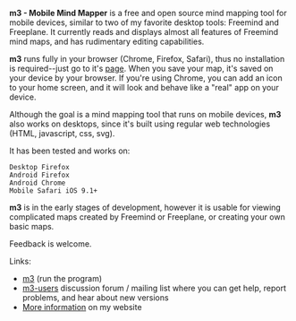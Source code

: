 **m3 - Mobile Mind Mapper** is a free and open source mind mapping tool for
mobile devices, similar to two of my favorite desktop tools: Freemind and
Freeplane. It currently reads and displays almost all features of Freemind
mind maps, and has rudimentary editing capabilities.

**m3** runs fully in your browser (Chrome, Firefox, Safari), thus no installation
is required--just go to it's [page](http://glenreesor.ca/m3). When you save
your map, it's saved on your device by your browser. If you're using Chrome,
you can add an icon to your home screen, and it will look and behave like
a "real" app on your device.

Although the goal is a mind mapping tool that runs on mobile devices, **m3**
also works on desktops, since it's built using regular web technologies
(HTML, javascript, css, svg).

It has been tested and works on:

    Desktop Firefox
    Android Firefox
    Android Chrome
    Mobile Safari iOS 9.1+

**m3** is in the early stages of development, however it is usable for viewing
complicated maps created by Freemind or Freeplane, or creating your own
basic maps.

Feedback is welcome.

Links:
* [m3](http://glenreesor.ca/m3) (run the program)
* [m3-users](http://m3-users.2353916.n4.nabble.com) discussion forum / mailing
list where you can get help, report problems, and hear about new versions
* [More information](http://glenreesor.ca/mobile-mind-mapper) on my website
